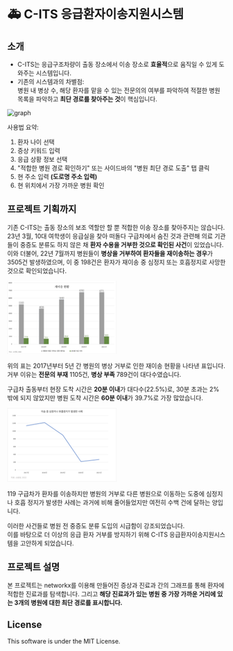 # 🚑 **C-ITS 응급환자이송지원시스템**

## 소개
- C-ITS는 응급구조차량이 출동 장소에서 이송 장소로 **효율적**으로 움직일 수 있게 도와주는 시스템입니다.
- 기존의 시스템과의 차별점: <br> 병원 내 병상 수, 해당 환자를 맡을 수 있는 전문의의 여부를 파악하여 적절한 병원 목록을 파악하고 **최단 경로를 찾아주는 것**이 핵심입니다.

![graph](/assets/README_Header.gif)

사용법 요약:
1. 환자 나이 선택
2. 증상 키워드 입력
3. 응급 상황 정보 선택
4. "적합한 병원 경로 확인하기" 또는 사이드바의 "병원 최단 경로 도출" 탭 클릭
5. 현 주소 입력 **(도로명 주소 입력)**
6. 현 위치에서 가장 가까운 병원 확인

## 프로젝트 기획까지
기존 C-ITS는 출동 장소의 보조 역할만 할 뿐 적합한 이송 장소를 찾아주지는 않습니다. <br>
23년 3월, 10대 여학생이 응급실을 찾아 떠돌다 구급차에서 숨진 것과 관련해 의료 기관들이 중증도 분류도 하지 않은 채 **환자 수용을 거부한 것으로 확인된 사건**이 있었습니다. <br> 이와 더불어, 22년 7월까지 병원들이 **병상을 거부하여 환자들을 재이송하는 경우**가 3505건 발생하였으며, 이 중 198건은 환자가 재이송 중 심정지 또는 호흡정지로 사망한 것으로 확인되었습니다.

<img src="assets/graph/retransfer.png" width="50%" height="50%"/>

위의 표는 2017년부터 5년 간 병원의 병상 거부로 인한 재이송 현황을 나타낸 표입니다. 거부 이유는 **전문의 부재** 1105건, **병상 부족** 789건이 대다수였습니다.

구급차 출동부터 현장 도착 시간은 **20분 이내**가 대다수(22.5%)로, 30분 초과는 2% 밖에 되지 않았지만 병원 도착 시간은 **60분 이내**가 39.7%로 가장 많았습니다.

<img src="assets/graph/transfer_dead.png" width="50%" height="50%"/>

119 구급차가 환자를 이송하지만 병원의 거부로 다른 병원으로 이동하는 도중에 심정지나 호흡 정지가 발생한 사례는 과거에 비해 줄어들었지만 여전히 수백 건에 달하는 양입니다.

이러한 사건들로 병원 전 중증도 분류 도입의 시급함이 강조되었습니다. <br> 이를 바탕으로 더 이상의 응급 환자 거부를 방지하기 위해 C-ITS 응급환자이송지원시스템을 고안하게 되었습니다.

## 프로젝트 설명
본 프로젝트는 networkx를 이용해 만들어진 증상과 진료과 간의 그래프를 통해 환자에 적합한 진료과를 탐색합니다. 그리고 **해당 진료과가 있는 병원 중 가장 가까운 거리에 있는 3개의 병원에 대한 최단 경로를 표시합니다.**

## License
This software is under the MIT License.

